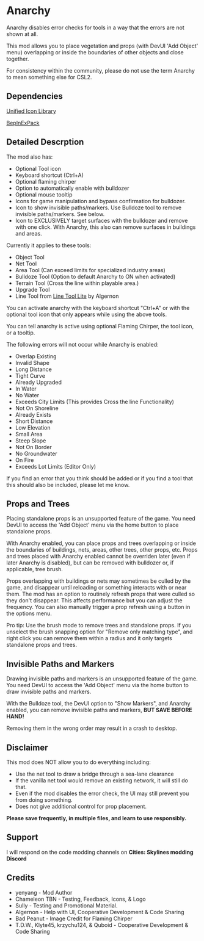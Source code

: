 # Anarchy

Anarchy disables error checks for tools in a way that the errors are not shown at all.

This mod allows you to place vegetation and props (with DevUI 'Add Object' menu) overlapping or inside the boundaries of other objects and close together.

For consistency within the community, please do not use the term Anarchy to mean something else for CSL2.

## Dependencies
[Unified Icon Library](https://thunderstore.io/c/cities-skylines-ii/p/algernon/Unified_Icon_Library/)

[BepInExPack](https://thunderstore.io/c/cities-skylines-ii/p/BepInEx/BepInExPack/)

## Detailed Descrption
The mod also has: 
* Optional Tool icon
* Keyboard shortcut (Ctrl+A)
* Optional flaming chirper
* Option to automatically enable with bulldozer
* Optional mouse tooltip
* Icons for game manipulation and bypass confirmation for bulldozer.
* Icon to show invisible paths/markers. Use Bulldoze tool to remove invisible paths/markers. See below.
* Icon to EXCLUSIVELY target surfaces with the bulldozer and remove with one click. With Anarchy, this also can remove surfaces in buildings and areas.

Currently it applies to these tools:
* Object Tool
* Net Tool
* Area Tool (Can exceed limits for specialized industry areas)
* Bulldoze Tool (Option to default Anarchy to ON when activated)
* Terrain Tool (Cross the line within playable area.)
* Upgrade Tool
* Line Tool from [Line Tool Lite](https://thunderstore.io/c/cities-skylines-ii/p/algernon/Line_Tool_Lite/) by Algernon

You can activate anarchy with the keyboard shortcut "Ctrl+A" or with the optional tool icon that only appears while using the above tools.

You can tell anarchy is active using optional Flaming Chirper, the tool icon, or a tooltip.

The following errors will not occur while Anarchy is enabled:
* Overlap Existing
* Invalid Shape
* Long Distance
* Tight Curve
* Already Upgraded
* In Water
* No Water
* Exceeds City Limits (This provides Cross the line Functionality)
* Not On Shoreline
* Already Exists
* Short Distance
* Low Elevation
* Small Area
* Steep Slope
* Not On Border
* No Groundwater
* On Fire
* Exceeds Lot Limits (Editor Only)

If you find an error that you think should be added or if you find a tool that this should also be included, please let me know. 

## Props and Trees
Placing standalone props is an unsupported feature of the game. You need DevUI to access the 'Add Object' menu via the home button to place standalone props.

With Anarchy enabled, you can place props and trees overlapping or inside the boundaries of buildings, nets, areas, other trees, other props, etc. Props and trees placed with Anarchy enabled cannot be overriden later (even if later Anarchy is disabled), but can be removed with bulldozer or, if applicable, tree brush.

Props overlapping with buildings or nets may sometimes be culled by the game, and disappear until reloading or something interacts with or near them.
The mod has an option to routinely refresh props that were culled so they don't disappear. This affects performance but you can adjust the frequency.
You can also manually trigger a prop refresh using a button in the options menu.

Pro tip: Use the brush mode to remove trees and standalone props. If you unselect the brush snapping option for "Remove only matching type", and right click you can remove them within a radius and it only targets standalone props and trees.

## Invisible Paths and Markers
Drawing invisible paths and markers is an unsupported feature of the game. You need DevUI to access the 'Add Object' menu via the home button to draw invisible paths and markers.

With the Bulldoze tool, the DevUI option to "Show Markers", and Anarchy enabled, you can remove invisible paths and markers, **BUT SAVE BEFORE HAND!**

Removing them in the wrong order may result in a crash to desktop.

## Disclaimer
This mod does NOT allow you to do everything including:
* Use the net tool to draw a bridge through a sea-lane clearance
* If the vanilla net tool would remove an existing network, it will still do that.
* Even if the mod disables the error check, the UI may still prevent you from doing something.
* Does not give additional control for prop placement.

**Please save frequently, in multiple files, and learn to use responsibly.**

## Support
I will respond on the code modding channels on **Cities: Skylines modding Discord**

## Credits 
* yenyang - Mod Author
* Chameleon TBN - Testing, Feedback, Icons, & Logo
* Sully - Testing and Promotional Material.
* Algernon - Help with UI, Cooperative Development & Code Sharing
* Bad Peanut - Image Credit for Flaming Chirper
* T.D.W., Klyte45, krzychu124, & Quboid - Cooperative Development & Code Sharing
